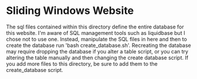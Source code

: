# Sliding Windows Website

The sql files contained within this directory define the entire database for this website. I'm aware of SQL management tools such as liquidbase but I chose not to use one. Instead, manipulate the SQL files in here and then to create the database run 'bash create_database.sh'. Recreating the database may require dropping the database if you alter a table script, or you can try altering the table manually and then changing the create database script. If you add more files to this directory, be sure to add them to the create_database script.
